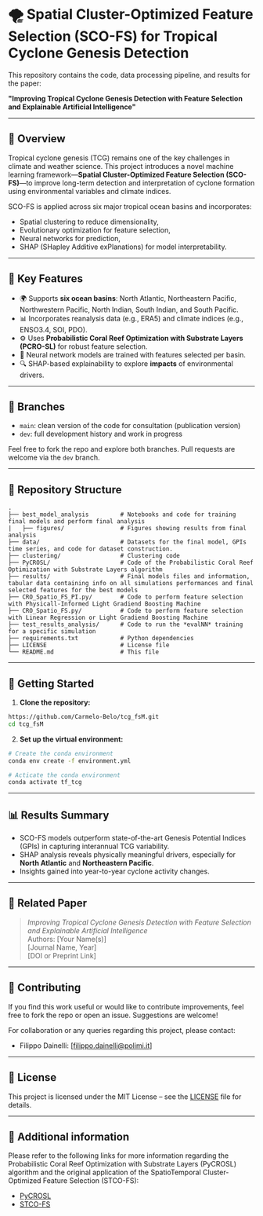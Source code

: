 
# 🌪️ Spatial Cluster-Optimized Feature Selection (SCO-FS) for Tropical Cyclone Genesis Detection

This repository contains the code, data processing pipeline, and results for the paper:

**"Improving Tropical Cyclone Genesis Detection with Feature Selection and Explainable Artificial Intelligence"**

---

## 📘 Overview

Tropical cyclone genesis (TCG) remains one of the key challenges in climate and weather science. This project introduces a novel machine learning framework—**Spatial Cluster-Optimized Feature Selection (SCO-FS)**—to improve long-term detection and interpretation of cyclone formation using environmental variables and climate indices.

SCO-FS is applied across six major tropical ocean basins and incorporates:
- Spatial clustering to reduce dimensionality,
- Evolutionary optimization for feature selection,
- Neural networks for prediction,
- SHAP (SHapley Additive exPlanations) for model interpretability.

---

## 🧠 Key Features

- 🌍 Supports **six ocean basins**: North Atlantic, Northeastern Pacific, Northwestern Pacific, North Indian, South Indian, and South Pacific.
- 📊 Incorporates reanalysis data (e.g., ERA5) and climate indices (e.g., ENSO3.4, SOI, PDO).
- ⚙️ Uses **Probabilistic Coral Reef Optimization with Substrate Layers (PCRO-SL)** for robust feature selection.
- 🧠 Neural network models are trained with features selected per basin.
- 🔍 SHAP-based explainability to explore **impacts** of environmental drivers.

---

## 🌿 Branches

- `main`: clean version of the code for consultation (publication version)
- `dev`: full development history and work in progress

Feel free to fork the repo and explore both branches.
Pull requests are welcome via the `dev` branch.

---

## 📁 Repository Structure

```
.
├── best_model_analysis         # Notebooks and code for training final models and perform final analysis
|   ├── figures/                # Figures showing results from final analysis
├── data/                       # Datasets for the final model, GPIs time series, and code for dataset construction. 
├── clustering/                 # Clustering code
├── PyCROSL/                    # Code of the Probabilistic Coral Reef Optimization with Substrate Layers algorithm
├── results/                    # Final models files and information, tabular data containing info on all simulations performances and final selected features for the best models
├── CRO_Spatio_FS_PI.py/        # Code to perform feature selection with Physicall-Informed Light Gradiend Boosting Machine
├── CRO_Spatio_FS.py/           # Code to perform feature selection with Linear Regression or Light Gradiend Boosting Machine
├── test_results_analysis/      # Code to run the *evalNN* training for a specific simulation
├── requirements.txt            # Python dependencies
├── LICENSE                     # License file
└── README.md                   # This file
```

---

## 🚀 Getting Started

1. **Clone the repository:**

```bash
https://github.com/Carmelo-Belo/tcg_fsM.git
cd tcg_fsM
```

2. **Set up the virtual environment:**

```bash
# Create the conda environment
conda env create -f environment.yml

# Acticate the conda environment
conda activate tf_tcg
```

---

## 📊 Results Summary

- SCO-FS models outperform state-of-the-art Genesis Potential Indices (GPIs) in capturing interannual TCG variability.
- SHAP analysis reveals physically meaningful drivers, especially for **North Atlantic** and **Northeastern Pacific**.
- Insights gained into year-to-year cyclone activity changes.

---

## 📄 Related Paper

> *Improving Tropical Cyclone Genesis Detection with Feature Selection and Explainable Artificial Intelligence*  
> Authors: [Your Name(s)]  
> [Journal Name, Year]  
> [DOI or Preprint Link]

---

## 🤝 Contributing

If you find this work useful or would like to contribute improvements, feel free to fork the repo or open an issue. Suggestions are welcome!

For collaboration or any queries regarding this project, please contact:
- Filippo Dainelli: [filippo.dainelli@polimi.it]

---

## 📜 License

This project is licensed under the MIT License – see the [LICENSE](LICENSE) file for details.

---

## 👀 Additional information

Please refer to the following links for more information regarding the Probabilistic Coral Reef Optimization with Substrate Layers (PyCROSL) algorithm and the original application of the SpatioTemporal Cluster-Optimized Feature Selection (STCO-FS):

- [PyCROSL](https://github.com/jperezaracil/PyCROSL)
- [STCO-FS](https://github.com/GheodeAI/STCO-FS)